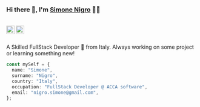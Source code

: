 ### Hi there 👋, I'm [Simone Nigro](https://github.com/nigrosimone/) 👨‍💻

<br/>

<a href="https://www.linkedin.com/in/simonenigro/">
  <img align="left" alt="Simone's Linkedin" width="22px" src="https://cdn.jsdelivr.net/npm/simple-icons@v3/icons/linkedin.svg" />
</a>

<a href="https://stackoverflow.com/users/3043248/simone-nigro?tab=profile">
  <img align="left" alt="Simone's Stackoverflow" width="22px" src="https://cdn.jsdelivr.net/npm/simple-icons@v3/icons/stackoverflow.svg" />
</a>

<br />

<br/>

<p>
A Skilled FullStack Developer 🚀 from Italy. Always working on some project or learning something new!
</p>

```ts
const mySelf = {
  name: "Simone",
  surname: "Nigro",
  country: "Italy",
  occupation: "FullStack Developer @ ACCA software",
  email: "nigro.simone@gmail.com",
};
```
